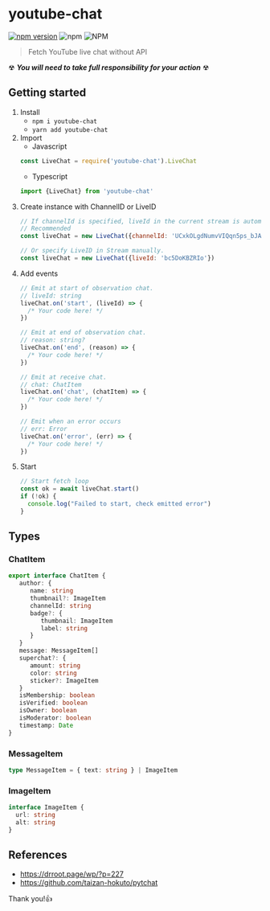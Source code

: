 # youtube-chat
[![npm version](https://badge.fury.io/js/youtube-chat.svg)](https://badge.fury.io/js/youtube-chat)
![npm](https://img.shields.io/npm/dt/youtube-chat)
![NPM](https://img.shields.io/npm/l/youtube-chat)

> Fetch YouTube live chat without API

☢ ***You will need to take full responsibility for your action*** ☢

## Getting started
1. Install
    - `npm i youtube-chat`
    - `yarn add youtube-chat`
2. Import
    - Javascript
    ```javascript
    const LiveChat = require('youtube-chat').LiveChat
    ```
    - Typescript
    ```typescript
    import {LiveChat} from 'youtube-chat'
    ```
3. Create instance with ChannelID or LiveID
    ```javascript
    // If channelId is specified, liveId in the current stream is automatically acquired.
    // Recommended
    const liveChat = new LiveChat({channelId: 'UCxkOLgdNumvVIQqn5ps_bJA'})
    
    // Or specify LiveID in Stream manually.
    const liveChat = new LiveChat({liveId: 'bc5DoKBZRIo'})
    ```
4. Add events
    ```typescript
    // Emit at start of observation chat.
    // liveId: string
    liveChat.on('start', (liveId) => {
      /* Your code here! */
    })
   
    // Emit at end of observation chat.
    // reason: string?
    liveChat.on('end', (reason) => {
      /* Your code here! */
    })
    
    // Emit at receive chat.
    // chat: ChatItem
    liveChat.on('chat', (chatItem) => {
      /* Your code here! */
    })
    
    // Emit when an error occurs
    // err: Error
    liveChat.on('error', (err) => {
      /* Your code here! */
    })
    ```
5. Start
    ```typescript
    // Start fetch loop
    const ok = await liveChat.start()
    if (!ok) {
      console.log("Failed to start, check emitted error")
    }
    ```

## Types
### ChatItem
```typescript
export interface ChatItem {
   author: {
      name: string
      thumbnail?: ImageItem
      channelId: string
      badge?: {
         thumbnail: ImageItem
         label: string
      }
   }
   message: MessageItem[]
   superchat?: {
      amount: string
      color: string
      sticker?: ImageItem
   }
   isMembership: boolean
   isVerified: boolean
   isOwner: boolean
   isModerator: boolean
   timestamp: Date
}
```

### MessageItem
```typescript
type MessageItem = { text: string } | ImageItem
```

### ImageItem
```typescript
interface ImageItem {
  url: string
  alt: string
}
```

## References
- https://drroot.page/wp/?p=227
- https://github.com/taizan-hokuto/pytchat

Thank you!👍
